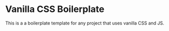 # Vanilla CSS Boilerplate

This is a a boilerplate template for any project that uses vanilla CSS and JS.
